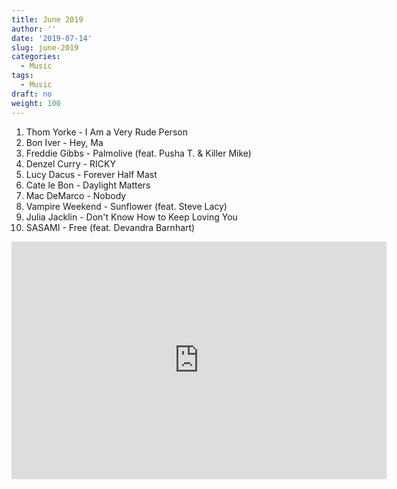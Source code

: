 ```yaml
---
title: June 2019
author: ''
date: '2019-07-14'
slug: june-2019
categories:
  - Music
tags:
  - Music
draft: no
weight: 100
---
```


1. Thom Yorke - I Am a Very Rude Person
2. Bon Iver - Hey, Ma
3. Freddie Gibbs - Palmolive (feat. Pusha T. & Killer Mike)
4. Denzel Curry - RICKY
5. Lucy Dacus - Forever Half Mast
6. Cate le Bon - Daylight Matters
7. Mac DeMarco - Nobody 
8. Vampire Weekend - Sunflower (feat. Steve Lacy)
9. Julia Jacklin - Don't Know How to Keep Loving You
10. SASAMI - Free (feat. Devandra Barnhart)

<iframe src="https://open.spotify.com/embed/playlist/10cmOsxfQXkSPR2CXMJi3l" width="600" height="380" frameborder="0" allowtransparency="true" allow="encrypted-media"></iframe>
